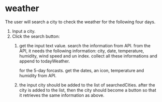 # weather

The user will search a city to check the weather for the following four days.

1. Input a city.
2. Click the search button:
    1. get the input text value. 
        search the information from API.
        from the API, it needs the following information: city, date, temperature, humidity, wind speed and un index.
        collect all these informations and append to todayWeather.

        for the 5-day forcasts.
        get the dates, an icon, temperature and humidity from API.

    2. the input city should be added to the list of searchedCities.
        after the city is added to the list, then the city should become a button so that it retrieves the same information as above.
